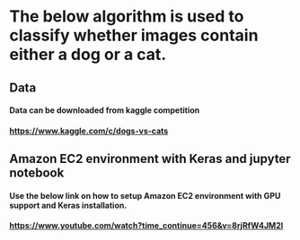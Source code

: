 # The below algorithm is used to classify whether images contain either a dog or a cat.

## Data
#### Data can be downloaded from kaggle competition
#### https://www.kaggle.com/c/dogs-vs-cats

## Amazon EC2 environment with Keras and jupyter notebook
#### Use the below link on how to setup Amazon EC2 environment with GPU support and Keras installation.
#### https://www.youtube.com/watch?time_continue=456&v=8rjRfW4JM2I

